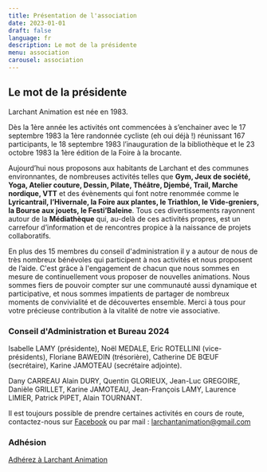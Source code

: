```yaml
---
title: Présentation de l'association
date: 2023-01-01
draft: false
language: fr
description: Le mot de la présidente
menu: association
carousel: association
---
```

## Le mot de la présidente

Larchant Animation est née en 1983.

Dès la 1ère année les activités ont commencées à s’enchainer avec le 17 septembre 1983 la 1ère randonnée cycliste (eh oui déjà !) réunissant 167 participants, le 18 septembre 1983 l’inauguration de la bibliothèque et le 23 octobre 1983 la 1ère édition de la Foire à la brocante.

Aujourd’hui nous proposons aux habitants de Larchant et des communes environnantes, de nombreuses activités telles que **Gym, Jeux de société, Yoga, Atelier couture, Dessin, Pilate, Théâtre, Djembé, Trail, Marche nordique, VTT** et des évènements qui font notre renommée comme le **Lyricantrail, l’Hivernale, la Foire aux plantes, le Triathlon, le Vide-greniers, la Bourse aux jouets, le Festi’Baleine**. Tous ces divertissements rayonnent autour de la **Médiathèque** qui, au-delà de ces activités propres, est un carrefour d’information et de rencontres propice à la naissance de projets collaboratifs.

En plus des 15 membres du conseil d'administration il y a autour de nous de très nombreux bénévoles qui participent à nos activités et nous proposent de l’aide. C'est grâce à l'engagement de chacun que nous sommes en mesure de continuellement vous proposer de nouvelles animations. Nous sommes fiers de pouvoir compter sur une communauté aussi dynamique et participative, et nous sommes impatients de partager de nombreux moments de convivialité et de découvertes ensemble. Merci à tous pour votre précieuse contribution à la vitalité de notre vie associative.

### Conseil d'Administration et Bureau 2024

Isabelle LAMY (présidente), Noël MEDALE, Eric ROTELLINI (vice-présidents), Floriane BAWEDIN (trésorière), Catherine DE BŒUF (secrétaire), Karine JAMOTEAU (secrétaire adjointe).

Dany CARREAU Alain DURY, Quentin GLORIEUX, Jean-Luc GREGOIRE, Danièle GRILLET, Karine JAMOTEAU, Jean-François LAMY, Laurence LIMIER, Patrick PIPET, Alain TOURNANT.

Il est toujours possible de prendre certaines activités en cours de route, contactez-nous sur [Facebook](https://www.facebook.com/larchant.animation) ou par mail : larchantanimation@gmail.com

### Adhésion
<div> 
          <a href="/adherez" class="items-center px-6 py-3 border border-transparent text-base font-medium rounded-md shadow-sm text-white bg-indigo-500 hover:bg-indigo-800 focus:outline-none focus:ring-2 focus:ring-offset-2 focus:ring-indigo-500 ">
            Adhérez à Larchant Animation
          </a>
